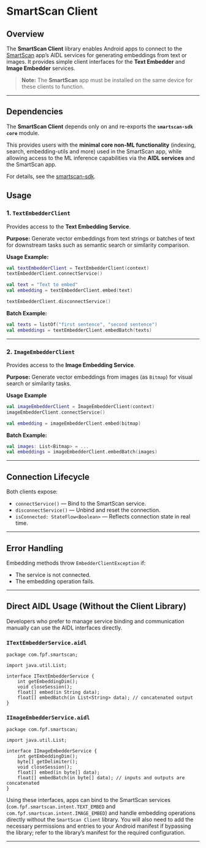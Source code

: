 # SmartScan Client

## Overview

The **SmartScan Client** library enables Android apps to connect to the [SmartScan](https://github.com/dev-diaries41/smartscan) app’s AIDL services for generating embeddings from text or images.
It provides simple client interfaces for the **Text Embedder** and **Image Embedder** services.

> **Note:** The **SmartScan** app must be installed on the same device for these clients to function.

---

## Dependencies

The **SmartScan Client** depends only on and re-exports the **`smartscan-sdk core`** module.

This provides users with the **minimal core non-ML functionality** (indexing, search, embedding-utils and more) used in the SmartScan app, while allowing access to the ML inference capabilities via the **AIDL services** and the SmartScan app.

For details, see the [smartscan-sdk](https://github.com/dev-diaries41/smartscan-sdk).


## Usage

### 1. `TextEmbedderClient`

Provides access to the **Text Embedding Service**.

**Purpose:**
Generate vector embeddings from text strings or batches of text for downstream tasks such as semantic search or similarity comparison.

**Usage Example:**

```kotlin
val textEmbedderClient = TextEmbedderClient(context)
textEmbedderClient.connectService()

val text = "Text to embed"
val embedding = textEmbedderClient.embed(text)

textEmbedderClient.disconnectService()
```

**Batch Example:**

```kotlin
val texts = listOf("first sentence", "second sentence")
val embeddings = textEmbedderClient.embedBatch(texts)
```

---

### 2. `ImageEmbedderClient`

Provides access to the **Image Embedding Service**.

**Purpose:**
Generate vector embeddings from images (as `Bitmap`) for visual search or similarity tasks.

**Usage Example**

```kotlin
val imageEmbedderClient = ImageEmbedderClient(context)
imageEmbedderClient.connectService()

val embedding = imageEmbedderClient.embed(bitmap)

```


**Batch Example:**

```kotlin
val images: List<Bitmap> = ...
val embeddings = imageEmbedderClient.embedBatch(images)
```

---

## Connection Lifecycle

Both clients expose:

* `connectService()` — Bind to the SmartScan service.
* `disconnectService()` — Unbind and reset the connection.
* `isConnected: StateFlow<Boolean>` — Reflects connection state in real time.

---

## Error Handling

Embedding methods throw `EmbedderClientException` if:

* The service is not connected.
* The embedding operation fails.

---

## Direct AIDL Usage (Without the Client Library)

Developers who prefer to manage service binding and communication manually can use the AIDL interfaces directly.

### `ITextEmbedderService.aidl`

```aidl
package com.fpf.smartscan;

import java.util.List;

interface ITextEmbedderService {
    int getEmbeddingDim();
    void closeSession();
    float[] embed(in String data);
    float[] embedBatch(in List<String> data); // concatenated output
}
```

### `IImageEmbedderService.aidl`

```aidl
package com.fpf.smartscan;

import java.util.List;

interface IImageEmbedderService {
    int getEmbeddingDim();
    byte[] getDelimiter();
    void closeSession();
    float[] embed(in byte[] data);
    float[] embedBatch(in byte[] data); // inputs and outputs are concatenated
}
```

Using these interfaces, apps can bind to the SmartScan services (`com.fpf.smartscan.intent.TEXT_EMBED` and `com.fpf.smartscan.intent.IMAGE_EMBED`) and handle embedding operations directly without the `SmartScan Client` library. You will also need to add the necessary permissions and <queries> entries to your Android manifest if bypassing the library; refer to the library’s manifest for the required configuration.

---

